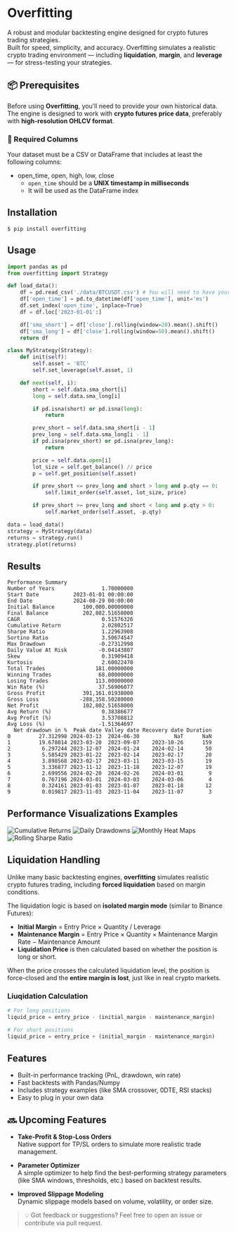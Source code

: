 # Overfitting

A robust and modular backtesting engine designed for crypto futures trading strategies.  
Built for speed, simplicity, and accuracy. Overfitting simulates a realistic crypto trading environment — including **liquidation**, **margin**, and **leverage** — for stress-testing your strategies.

## 📦 Prerequisites

Before using **Overfitting**, you’ll need to provide your own historical data.  
The engine is designed to work with **crypto futures price data**, preferably with **high-resolution OHLCV format**.

### 📁 Required Columns

Your dataset must be a CSV or DataFrame that includes at least the following columns:
- open_time, open, high, low, close
  - `open_time` should be a **UNIX timestamp in milliseconds**
  - It will be used as the DataFrame index

## Installation
    $ pip install overfitting


## Usage
```python
import pandas as pd
from overfitting import Strategy

def load_data():
    df = pd.read_csv('./data/BTCUSDT.csv') # You will need to have your own DATA!
    df['open_time'] = pd.to_datetime(df['open_time'], unit='ms')
    df.set_index('open_time', inplace=True)
    df = df.loc['2023-01-01':]

    df['sma_short'] = df['close'].rolling(window=20).mean().shift()
    df['sma_long'] = df['close'].rolling(window=50).mean().shift()
    return df

class MyStrategy(Strategy):
    def init(self):
        self.asset = 'BTC'
        self.set_leverage(self.asset, 1)

    def next(self, i):
        short = self.data.sma_short[i]
        long = self.data.sma_long[i]

        if pd.isna(short) or pd.isna(long):
            return

        prev_short = self.data.sma_short[i - 1]
        prev_long = self.data.sma_long[i - 1]
        if pd.isna(prev_short) or pd.isna(prev_long):
            return

        price = self.data.open[i]
        lot_size = self.get_balance() // price
        p = self.get_position(self.asset)

        if prev_short <= prev_long and short > long and p.qty == 0:
            self.limit_order(self.asset, lot_size, price)

        if prev_short >= prev_long and short < long and p.qty > 0:
            self.market_order(self.asset, -p.qty)

data = load_data()
strategy = MyStrategy(data)
returns = strategy.run()
strategy.plot(returns)
```

Results
-------
```text
Performance Summary
Number of Years               1.70000000
Start Date           2023-01-01 00:00:00
End Date             2024-08-29 00:00:00
Initial Balance         100,000.00000000
Final Balance           202,802.51658000
CAGR                          0.51576326
Cumulative Return             2.02802517
Sharpe Ratio                  1.22963908
Sortino Ratio                 3.50674547
Max Drawdown                 -0.27312998
Daily Value At Risk          -0.04143807
Skew                          0.31909418
Kurtosis                      2.60022470
Total Trades                181.00000000
Winning Trades               68.00000000
Losing Trades               113.00000000
Win Rate (%)                 37.56906077
Gross Profit            391,161.01938000
Gross Loss             -288,358.50280000
Net Profit              102,802.51658000
Avg Return (%)                0.38386677
Avg Profit (%)                3.53708812
Avg Loss (%)                 -1.51364697
  Net drawdown in %  Peak date Valley date Recovery date Duration
0         27.312998 2024-03-13  2024-06-30           NaT      NaN
1         19.678014 2023-03-20  2023-09-07    2023-10-26      159
2          6.297244 2023-12-07  2024-01-24    2024-02-14       50
3          5.585429 2023-01-22  2023-02-14    2023-02-17       20
4          3.898568 2023-02-17  2023-03-11    2023-03-15       19
5          3.336877 2023-11-12  2023-11-18    2023-12-07       19
6          2.699556 2024-02-20  2024-02-26    2024-03-01        9
7          0.767196 2024-03-01  2024-03-03    2024-03-06        4
8          0.324161 2023-01-03  2023-01-07    2023-01-18       12
9          0.019817 2023-11-03  2023-11-04    2023-11-07        3
```

## Performance Visualizations Examples

![Cumulative Returns](https://raw.githubusercontent.com/dohyunkjuly/overfitting/main/documents/culmulative_returns.png)
![Daily Drawdowns](https://raw.githubusercontent.com/dohyunkjuly/overfitting/main/documents/daily_drawdowns.png)
![Monthly Heat Maps](https://raw.githubusercontent.com/dohyunkjuly/overfitting/main/documents/monthly_heat_maps.png)
![Rolling Sharpe Ratio](https://raw.githubusercontent.com/dohyunkjuly/overfitting/main/documents/rolling_sharpe_ratio.png)

## Liquidation Handling

Unlike many basic backtesting engines, **overfitting** simulates realistic crypto futures trading, including **forced liquidation** based on margin conditions.

The liquidation logic is based on **isolated margin mode** (similar to Binance Futures):

- **Initial Margin** = Entry Price × Quantity / Leverage  
- **Maintenance Margin** = Entry Price × Quantity × Maintenance Margin Rate − Maintenance Amount  
- **Liquidation Price** is then calculated based on whether the position is long or short.

When the price crosses the calculated liquidation level, the position is force-closed and the **entire margin is lost**, just like in real crypto markets.

### Liuqidation Calculation

```python
# For long positions
liquid_price = entry_price - (initial_margin - maintenance_margin)

# For short positions
liquid_price = entry_price + (initial_margin - maintenance_margin)
```

## Features

- Built-in performance tracking (PnL, drawdown, win rate)
- Fast backtests with Pandas/Numpy
- Includes strategy examples (like SMA crossover, 0DTE, RSI stacks)
- Easy to plug in your own data

## 🔜 Upcoming Features

- **Take-Profit & Stop-Loss Orders**  
  Native support for TP/SL orders to simulate more realistic trade management.

- **Parameter Optimizer**  
  A simple optimizer to help find the best-performing strategy parameters (like SMA windows, thresholds, etc.) based on backtest results.

- **Improved Slippage Modeling**  
  Dynamic slippage models based on volume, volatility, or order size.

> 💡 Got feedback or suggestions? Feel free to open an issue or contribute via pull request.
